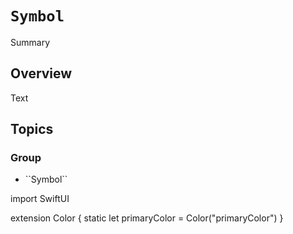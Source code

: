 # <!--@START_MENU_TOKEN@-->``Symbol``<!--@END_MENU_TOKEN@-->

<!--@START_MENU_TOKEN@-->Summary<!--@END_MENU_TOKEN@-->

## Overview

<!--@START_MENU_TOKEN@-->Text<!--@END_MENU_TOKEN@-->

## Topics

### <!--@START_MENU_TOKEN@-->Group<!--@END_MENU_TOKEN@-->

- <!--@START_MENU_TOKEN@-->``Symbol``<!--@END_MENU_TOKEN@-->

import SwiftUI

extension Color {
    static let primaryColor = Color("primaryColor")
    }
